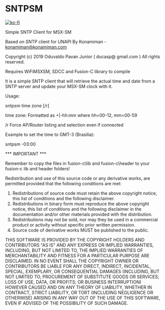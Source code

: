 # SNTPSM

[![ko-fi](https://ko-fi.com/img/githubbutton_sm.svg)](https://ko-fi.com/R6R2BRGX6)

Simple SNTP Client for MSX-SM

Based on SNTP client for UNAPI By Konamiman - konamiman@konamiman.com

Copyright (c) 2019 Oduvaldo Pavan Junior ( ducasp@ gmail.com )
All rights reserved.

Requires WiFiMSXSM, SDCC and Fusion-C library to compile

It is a simple SNTP client that will retrieve the actual time and date from a
SNTP server and update your MSX-SM clock with it.

Usage:

sntpsm time zone [/r]

time zone: Formatted as +|-hh:mm where hh=00-12, mm=00-59

/r Force AP/Router listing and selection even if connected

Example to set the time to GMT-3 (Brasilia):

sntpsm -03:00

*** IMPORTANT ***

Remember to copy the files in fusion-c\lib and fusion-c\header to your
fusion-c lib and header folders!

Redistribution and use of this source code or any derivative works, are
permitted provided that the following conditions are met:

1. Redistributions of source code must retain the above copyright notice,
   this list of conditions and the following disclaimer.
2. Redistributions in binary form must reproduce the above copyright
   notice, this list of conditions and the following disclaimer in the
   documentation and/or other materials provided with the distribution.
3. Redistributions may not be sold, nor may they be used in a commercial
   product or activity without specific prior written permission.
4. Source code of derivative works MUST be published to the public.

THIS SOFTWARE IS PROVIDED BY THE COPYRIGHT HOLDERS AND CONTRIBUTORS
"AS IS" AND ANY EXPRESS OR IMPLIED WARRANTIES, INCLUDING, BUT NOT LIMITED
TO, THE IMPLIED WARRANTIES OF MERCHANTABILITY AND FITNESS FOR A PARTICULAR
PURPOSE ARE DISCLAIMED. IN NO EVENT SHALL THE COPYRIGHT OWNER OR
CONTRIBUTORS BE LIABLE FOR ANY DIRECT, INDIRECT, INCIDENTAL, SPECIAL,
EXEMPLARY, OR CONSEQUENTIAL DAMAGES (INCLUDING, BUT NOT LIMITED TO,
PROCUREMENT OF SUBSTITUTE GOODS OR SERVICES; LOSS OF USE, DATA, OR PROFITS;
OR BUSINESS INTERRUPTION) HOWEVER CAUSED AND ON ANY THEORY OF LIABILITY,
WHETHER IN CONTRACT, STRICT LIABILITY, OR TORT (INCLUDING NEGLIGENCE OR
OTHERWISE) ARISING IN ANY WAY OUT OF THE USE OF THIS SOFTWARE, EVEN IF
ADVISED OF THE POSSIBILITY OF SUCH DAMAGE.
